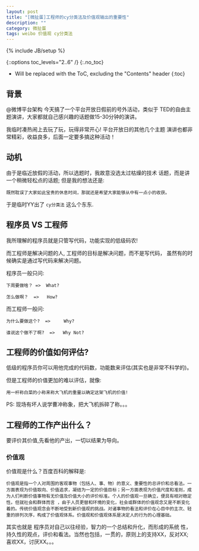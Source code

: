 ```yaml
---
layout: post
title: "[微扯蛋]工程师的cy分类法及价值观输出的重要性"
description: ""
category: 微扯蛋
tags: weibo 价值观 cy分类法
---
```

{% include JB/setup %}

<!-- not list start -->

{::options toc_levels="2..6" /}
{:.no_toc}
* Will be replaced with the ToC, excluding the "Contents" header
{:toc}
<!-- not list end -->

## 背景

 @微博平台架构 今天搞了一个平台开放日假前的号外活动，类似于
 TED的自由主题演讲，大家都就自己感兴趣的话题做15-30分钟的演讲。
 
我临时凑热闹上去玩了玩，玩得非常开心! 平台开放日的其他几个主题
演讲也都非常精彩，收益良多，后面一定要多搞这种活动！

<!-- more start -->

## 动机

由于是临近放假的活动，所以选题时，我故意没选太过枯燥的技术
话题，而是讲一个稍微轻松点的话题; 但是我的想法还是: 

    既然耽误了大家如此宝贵的休息时间，那就还是希望大家能够从中有一点小的收获。 

于是临时YY出了 `cy分类法` 这么个东东.

## 程序员 VS 工程师

我所理解的程序员就是只管写代码，功能实现的低级码农!

而工程师是解决问题的人, 工程师的目标是解决问题，而不是写代码，
虽然有的时候确实是通过写代码来解决问题。 

程序员一般只问: 

    下周要做啥？ =>  What? 

    怎么做啊？  =>   How? 

而工程师一般问:
   
    为什么要做这个?  =>     Why? 
   
    谁说这个做不了啊?  =>   Why Not? 

## 工程师的价值如何评估? 

低级的程序员你可以用他完成的代码数，功能数来评估(其实也是非常不科学的)。

但是工程师的价值更加的难以评估，就像:

    用一杆称白菜的小称来称大飞机的重量以确定这架飞机的价值!

PS: 现场有坏人说学曹冲称象，把大飞机拆碎了称。。。

## 工程师的工作产出什么？

要评价其价值,先看他的产出，一切以结果为导向。

### 价值观

价值观是什么？百度百科的解释是:

    价值观是指一个人对周围的客观事物（包括人、事、物）的意义、重要性的总评价和总看法。一方面表现为价值取向、价值追求，凝结为一定的价值目标；另一方面表现为价值尺度和准则，成为人们判断价值事物有无价值及价值大小的评价标准。个人的价值观一旦确立，便具有相对稳定性。但就社会和群体而言 ，由于人员更替和环境的变化，社会或群体的价值观念又是不断变化着的。传统价值观念会不断地受到新价值观的挑战。对诸事物的看法和评价在心目中的主次、轻重的排列次序，构成了价值观体系。价值观和价值观体系是决定人的行为的心理基础。

其实也就是 程序员对自己以往经验，智力的一个总结和升化，而形成的系统
性，持久性的观点，评价和看法。当然也包括，一贯的，原则上的支持XX，反对XX;
喜欢XX，讨厌XX。。。

<!-- more end -->

